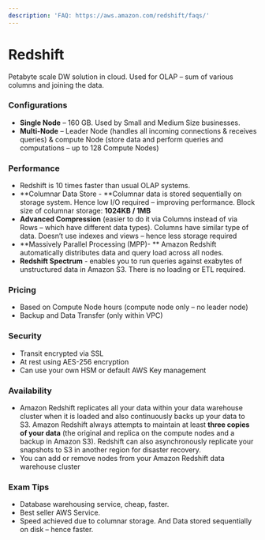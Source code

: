 ```yaml
---
description: 'FAQ: https://aws.amazon.com/redshift/faqs/'
---
```


# Redshift

Petabyte scale DW solution in cloud. Used for OLAP – sum of various columns and joining the data.

### **Configurations**

* **Single Node** – 160 GB. Used by Small and Medium Size businesses.
* **Multi-Node** – Leader Node \(handles all incoming connections & receives queries\) & compute Node \(store data and perform queries and computations – up to 128 Compute Nodes\)

### **Performance**

* Redshift is 10 times faster than usual OLAP systems.
* **Columnar Data Store - **Columnar data is stored sequentially on storage system. Hence low I/O required – improving performance. Block size of columnar storage: **1024KB / 1MB**
* **Advanced Compression** \(easier to do it via Columns instead of via Rows – which have different data types\). Columns have similar type of data. Doesn’t use indexes and views – hence less storage required
* **Massively Parallel Processing \(MPP\)- ** Amazon Redshift automatically distributes data and query load across all nodes.
* **Redshift Spectrum** - enables you to run queries against exabytes of unstructured data in Amazon S3. There is no loading or ETL required. 

### **Pricing**

* Based on Compute Node hours \(compute node only – no leader node\)
* Backup and Data Transfer \(only within VPC\)

### **Security**

* Transit encrypted via SSL
* At rest using AES-256 encryption
* Can use your own HSM or default AWS Key management

### **Availability**

* Amazon Redshift replicates all your data within your data warehouse cluster when it is loaded and also continuously backs up your data to S3. Amazon Redshift always attempts to maintain at least **three copies of your data** \(the original and replica on the compute nodes and a backup in Amazon S3\). Redshift can also asynchronously replicate your snapshots to S3 in another region for disaster recovery.
* You can add or remove nodes from your Amazon Redshift data warehouse cluster

### **Exam Tips**

* Database warehousing service, cheap, faster. 
* Best seller AWS Service. 
* Speed achieved due to columnar storage. And Data stored sequentially on disk – hence faster.

